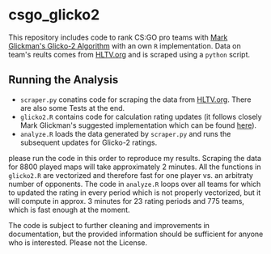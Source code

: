 # csgo_glicko2

This repository includes code to rank CS:GO pro teams with [Mark Glickman's Glicko-2 Algorithm](http://www.glicko.net/glicko.html) with an own `R` implementation. Data on team's reults comes from [HLTV.org](http://www.hltv.org/?pageid=188&statsfilter=0&offset=0) and is scraped using a `python` script.

## Running the Analysis

* `scraper.py` conatins code for scraping the data from [HLTV.org](http://www.hltv.org/). There are also some Tests at the end.
* `glicko2.R` contains code for calculation rating updates (it follows closely Mark Glickman's suggested implementation which can be found [here](http://www.glicko.net/glicko/glicko2.pdf)).
* `analyze.R` loads the data generated by `scraper.py` and runs the subsequent updates for Glicko-2 ratings.

please run the code in this order to reproduce my results. Scraping the data for 8800 played maps will take approximately 2 minutes. All the functions in `glicko2.R` are vectorized and therefore fast for one player vs. an arbitraty number of opponents. The code in `analyze.R` loops over all teams for which to updated the rating in every period which is not properly vectorized, but it will compute in approx. 3 minutes for 23 rating periods and 775 teams, which is fast enough at the moment.

The code is subject to further cleaning and improvements in documentation, but the provided information should be sufficient for anyone who is interested. Please not the License.
